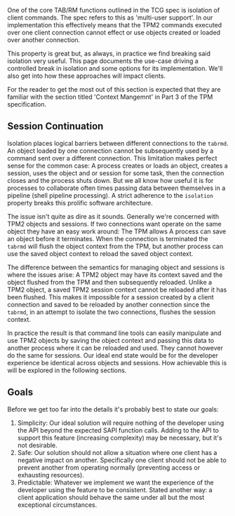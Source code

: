 One of the core TAB/RM functions outlined in the TCG spec is isolation of client commands. The spec refers to this as 'multi-user support'. In our implementation this effectively means that the TPM2 commands executed over one client connection cannot effect or use objects created or loaded over another connection.

This property is great but, as always, in practice we find breaking said isolation very useful. This page documents the use-case driving a controlled break in isolation and some options for its implementation. We'll also get into how these approaches will impact clients.

For the reader to get the most out of this section is expected that they are familiar with the section titled 'Context Mangemnt' in Part 3 of the TPM specification.

## Session Continuation
Isolation places logical barriers between different connections to the `tabrmd`. An object loaded by one connection cannot be subsequently used by a command sent over a different connection. This limitation makes perfect sense for the common case: A process creates or loads an object, creates a session, uses the object and or session for some task, then the connection closes and the process shuts down. But we all know how useful it is for processes to collaborate often times passing data between themselves in a pipeline (shell pipeline processing). A strict adherence to the `isolation` property breaks this prolific software architecture.

The issue isn't quite as dire as it sounds. Generally we're concerned with TPM2 objects and sessions. If two connections want operate on the same object they have an easy work around: The TPM allows A process can save an object before it terminates. When the connection is terminated the `tabrmd` will flush the object context from the TPM, but another process can use the saved object context to reload the saved object context.

The difference between the semantics for managing object and sessions is where the issues arise: A TPM2 object may have its context saved and the object flushed from the TPM and then subsequently reloaded. Unlike a TPM2 object, a saved TPM2 session context cannot be reloaded after it has been flushed. This makes it impossible for a session created by a client connection and saved to be reloaded by another connection since the `tabrmd`, in an attempt to isolate the two connections, flushes the session context.

In practice the result is that command line tools can easily manipulate and use TPM2 objects by saving the object context and passing this data to another process where it can be reloaded and used. They cannot however do the same for sessions. Our ideal end state would be for the developer experience be identical across objects and sessions. How achievable this is will be explored in the following sections.

## Goals
Before we get too far into the details it's probably best to state our goals:
1. Simplicity: Our ideal solution will require nothing of the developer using the API beyond the expected SAPI function calls. Adding to the API to support this feature (increasing complexity) may be necessary, but it's not desirable.
2. Safe: Our solution should not allow a situation where one client has a negative impact on another. Specifically one client should not be able to prevent another from operating normally (preventing access or exhausting resources).
3. Predictable: Whatever we implement we want the experience of the developer using the feature to be consistent. Stated another way: a client application should behave the same under all but the most exceptional circumstances.
